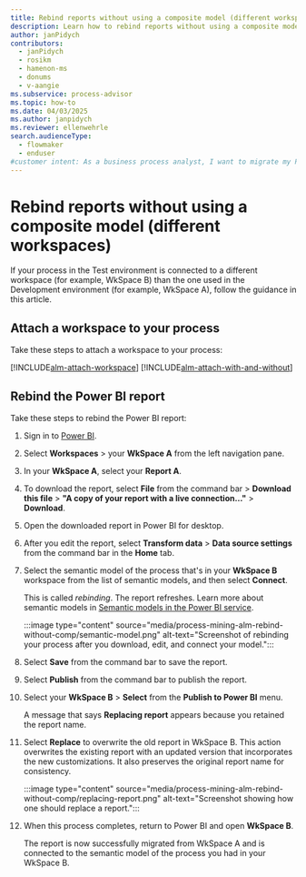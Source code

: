```yaml
---
title: Rebind reports without using a composite model (different workspaces)
description: Learn how to rebind reports without using a composite model if you linked your process to different workspaces.
author: janPidych
contributors:
  - janPidych
  - rosikm
  - hamenon-ms
  - donums
  - v-aangie  
ms.subservice: process-advisor
ms.topic: how-to
ms.date: 04/03/2025
ms.author: janpidych
ms.reviewer: ellenwehrle
search.audienceType: 
  - flowmaker
  - enduser
#customer intent: As a business process analyst, I want to migrate my Process Mining reports from one workspace to another without using a composite model so that the report customizations appear where I need them. 
---
```


# Rebind reports without using a composite model (different workspaces)

If your process in the Test environment is connected to a different workspace (for example, WkSpace B) than the one used in the Development environment (for example, WkSpace A), follow the guidance in this article.

## Attach a workspace to your process

Take these steps to attach a workspace to your process:

[!INCLUDE[alm-attach-workspace](./includes/alm-attach-workspace.md)]
[!INCLUDE[alm-attach-with-and-without](./includes/alm-attach-with-and-without.md)]

## Rebind the Power BI report

Take these steps to rebind the Power BI report:

1. Sign in to [Power BI](https://msit.powerbi.com/).
1. Select **Workspaces** > your **WkSpace A** from the left navigation pane.
1. In your **WkSpace A**, select your **Report A**.
1. To download the report, select **File** from the command bar > **Download this file** > **"A copy of your report with a live connection…"** > **Download**.
1. Open the downloaded report in Power BI for desktop.
1. After you edit the report, select **Transform data** > **Data source settings** from the command bar in the **Home** tab.
1. Select the semantic model of the process that's in your **WkSpace B** workspace from the list of semantic models, and then select **Connect**.

    This is called *rebinding*. The report refreshes. Learn more about semantic models in [Semantic models in the Power BI service](/power-bi/connect-data/service-datasets-understand).

    :::image type="content" source="media/process-mining-alm-rebind-without-comp/semantic-model.png" alt-text="Screenshot of rebinding your process after you download, edit, and connect your model.":::

1. Select **Save** from the command bar to save the report.
1. Select **Publish** from the command bar to publish the report. 
1. Select your **WkSpace B** > **Select** from the **Publish to Power BI** menu.

    A message that says **Replacing report** appears because you retained the report name.

1. Select **Replace** to overwrite the old report in WkSpace B. This action overwrites the existing report with an updated version that incorporates the new customizations. It also preserves the original report name for consistency.

    :::image type="content" source="media/process-mining-alm-rebind-without-comp/replacing-report.png" alt-text="Screenshot showing how one should replace a report.":::

1. When this process completes, return to Power BI and open **WkSpace B**.

    The report is now successfully migrated from WkSpace A and is connected to the semantic model of the process you had in your WkSpace B.
